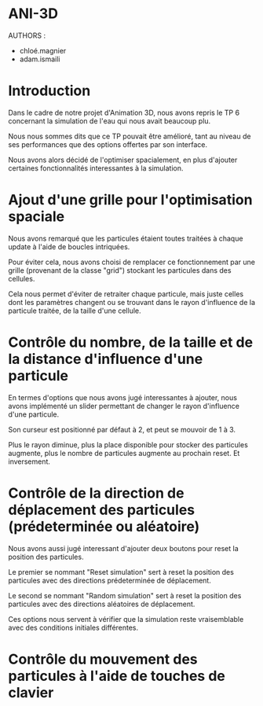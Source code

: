 # ANI-3D

AUTHORS :
- chloé.magnier
- adam.ismaili

# Introduction

Dans le cadre de notre projet d'Animation 3D, nous avons repris le TP 6 concernant la simulation de l'eau qui nous avait beaucoup plu.

Nous nous sommes dits que ce TP pouvait être amélioré, tant au niveau de ses performances que des options offertes par son interface.

Nous avons alors décidé de l'optimiser spacialement, en plus d'ajouter certaines fonctionnalités interessantes à la simulation.

# Ajout d'une grille pour l'optimisation spaciale

Nous avons remarqué que les particules étaient toutes traitées à chaque update à l'aide de boucles intriquées.

Pour éviter cela, nous avons choisi de remplacer ce fonctionnement par une grille (provenant de la classe "grid") stockant les particules dans des cellules.

Cela nous permet d'éviter de retraiter chaque particule, mais juste celles dont les paramètres changent ou se trouvant dans le rayon d'influence de la particule traitée, de la taille d'une cellule.

# Contrôle du nombre, de la taille et de la distance d'influence d'une particule

En termes d'options que nous avons jugé interessantes à ajouter, nous avons implémenté un slider permettant de changer le rayon d'influence d'une particule.

Son curseur est positionné par défaut à 2, et peut se mouvoir de 1 à 3.

Plus le rayon diminue, plus la place disponible pour stocker des particules augmente, plus le nombre de particules augmente au prochain reset. Et inversement.

# Contrôle de la direction de déplacement des particules (prédeterminée ou aléatoire)

Nous avons aussi jugé interessant d'ajouter deux boutons pour reset la position des particules.

Le premier se nommant "Reset simulation" sert à reset la position des particules avec des directions prédeterminée de déplacement.

Le second se nommant "Random simulation" sert à reset la position des particules avec des directions aléatoires de déplacement.

Ces options nous servent à vérifier que la simulation reste vraisemblable avec des conditions initiales différentes.

# Contrôle du mouvement des particules à l'aide de touches de clavier

